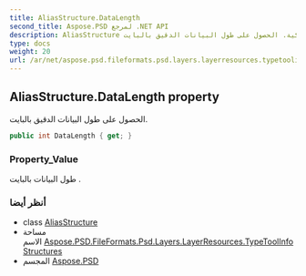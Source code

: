 ```yaml
---
title: AliasStructure.DataLength
second_title: Aspose.PSD لمرجع .NET API
description: AliasStructure ملكية. الحصول على طول البيانات الدقيق بالبايت.
type: docs
weight: 20
url: /ar/net/aspose.psd.fileformats.psd.layers.layerresources.typetoolinfostructures/aliasstructure/datalength/
---
```

## AliasStructure.DataLength property

الحصول على طول البيانات الدقيق بالبايت.

```csharp
public int DataLength { get; }
```

### Property_Value

طول البيانات بالبايت .

### أنظر أيضا

* class [AliasStructure](../)
* مساحة الاسم [Aspose.PSD.FileFormats.Psd.Layers.LayerResources.TypeToolInfoStructures](../../aliasstructure/)
* المجسم [Aspose.PSD](../../../)


